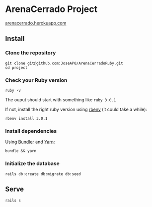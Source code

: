 # ArenaCerrado Project

[arenacerrado.herokuapp.com](arenacerrado.herokuapp.com)

## Install

### Clone the repository

```shell
git clone git@github.com:JoseAP0/ArenaCerradoRuby.git
cd project
```

### Check your Ruby version

```shell
ruby -v
```

The ouput should start with something like `ruby 3.0.1`

If not, install the right ruby version using [rbenv](https://github.com/rbenv/rbenv) (it could take a while):

```shell
rbenv install 3.0.1
```

### Install dependencies

Using [Bundler](https://github.com/bundler/bundler) and [Yarn](https://github.com/yarnpkg/yarn):

```shell
bundle && yarn
```
### Initialize the database

```shell
rails db:create db:migrate db:seed
```
## Serve

```shell
rails s
```
